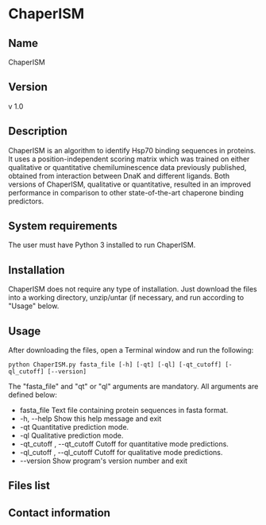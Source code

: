 # ChaperISM

## Name
ChaperISM

## Version
v 1.0

## Description
ChaperISM is an algorithm to identify Hsp70 binding sequences in proteins. It uses a position-independent scoring matrix which was trained on either qualitative or quantitative chemiluminescence data previously published, obtained from interaction between DnaK and different ligands. Both versions of ChaperISM, qualitative or quantitative, resulted in an improved performance in comparison to other state-of-the-art chaperone binding predictors.

## System requirements
The user must have Python 3 installed to run ChaperISM.

## Installation
ChaperISM does not require any type of installation. Just download the files into a working directory, unzip/untar (if necessary, and run according to "Usage" below.

## Usage
After downloading the files, open a Terminal window and run the following:
```
python ChaperISM.py fasta_file [-h] [-qt] [-ql] [-qt_cutoff] [-ql_cutoff] [--version] 
```

The "fasta_file" and "qt" or "ql" arguments are mandatory. All arguments are defined below: 

- fasta_file                    Text file containing protein sequences in fasta format.
- -h, --help                    Show this help message and exit
- -qt                           Quantitative prediction mode.
- -ql                           Qualitative prediction mode.
- -qt_cutoff , --qt_cutoff      Cutoff for quantitative mode predictions.
- -ql_cutoff , --ql_cutoff      Cutoff for qualitative mode predictions.
- --version                     Show program's version number and exit


## Files list

## Contact information


